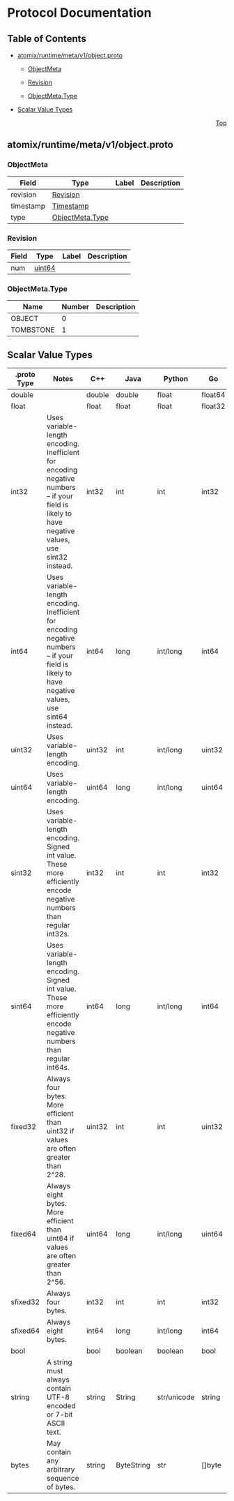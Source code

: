 <!--
SPDX-FileCopyrightText: 2022-present Open Networking Foundation <info@opennetworking.org>
SPDX-License-Identifier: Apache-2.0
-->

# Protocol Documentation
<a name="top"></a>

## Table of Contents

- [atomix/runtime/meta/v1/object.proto](#atomix_runtime_meta_v1_object-proto)
    - [ObjectMeta](#atomix-runtime-meta-v1-ObjectMeta)
    - [Revision](#atomix-runtime-meta-v1-Revision)
  
    - [ObjectMeta.Type](#atomix-runtime-meta-v1-ObjectMeta-Type)
  
- [Scalar Value Types](#scalar-value-types)



<a name="atomix_runtime_meta_v1_object-proto"></a>
<p align="right"><a href="#top">Top</a></p>

## atomix/runtime/meta/v1/object.proto



<a name="atomix-runtime-meta-v1-ObjectMeta"></a>

### ObjectMeta



| Field | Type | Label | Description |
| ----- | ---- | ----- | ----------- |
| revision | [Revision](#atomix-runtime-meta-v1-Revision) |  |  |
| timestamp | [Timestamp](#atomix-runtime-meta-v1-Timestamp) |  |  |
| type | [ObjectMeta.Type](#atomix-runtime-meta-v1-ObjectMeta-Type) |  |  |






<a name="atomix-runtime-meta-v1-Revision"></a>

### Revision



| Field | Type | Label | Description |
| ----- | ---- | ----- | ----------- |
| num | [uint64](#uint64) |  |  |





 


<a name="atomix-runtime-meta-v1-ObjectMeta-Type"></a>

### ObjectMeta.Type


| Name | Number | Description |
| ---- | ------ | ----------- |
| OBJECT | 0 |  |
| TOMBSTONE | 1 |  |


 

 

 



## Scalar Value Types

| .proto Type | Notes | C++ | Java | Python | Go | C# | PHP | Ruby |
| ----------- | ----- | --- | ---- | ------ | -- | -- | --- | ---- |
| <a name="double" /> double |  | double | double | float | float64 | double | float | Float |
| <a name="float" /> float |  | float | float | float | float32 | float | float | Float |
| <a name="int32" /> int32 | Uses variable-length encoding. Inefficient for encoding negative numbers – if your field is likely to have negative values, use sint32 instead. | int32 | int | int | int32 | int | integer | Bignum or Fixnum (as required) |
| <a name="int64" /> int64 | Uses variable-length encoding. Inefficient for encoding negative numbers – if your field is likely to have negative values, use sint64 instead. | int64 | long | int/long | int64 | long | integer/string | Bignum |
| <a name="uint32" /> uint32 | Uses variable-length encoding. | uint32 | int | int/long | uint32 | uint | integer | Bignum or Fixnum (as required) |
| <a name="uint64" /> uint64 | Uses variable-length encoding. | uint64 | long | int/long | uint64 | ulong | integer/string | Bignum or Fixnum (as required) |
| <a name="sint32" /> sint32 | Uses variable-length encoding. Signed int value. These more efficiently encode negative numbers than regular int32s. | int32 | int | int | int32 | int | integer | Bignum or Fixnum (as required) |
| <a name="sint64" /> sint64 | Uses variable-length encoding. Signed int value. These more efficiently encode negative numbers than regular int64s. | int64 | long | int/long | int64 | long | integer/string | Bignum |
| <a name="fixed32" /> fixed32 | Always four bytes. More efficient than uint32 if values are often greater than 2^28. | uint32 | int | int | uint32 | uint | integer | Bignum or Fixnum (as required) |
| <a name="fixed64" /> fixed64 | Always eight bytes. More efficient than uint64 if values are often greater than 2^56. | uint64 | long | int/long | uint64 | ulong | integer/string | Bignum |
| <a name="sfixed32" /> sfixed32 | Always four bytes. | int32 | int | int | int32 | int | integer | Bignum or Fixnum (as required) |
| <a name="sfixed64" /> sfixed64 | Always eight bytes. | int64 | long | int/long | int64 | long | integer/string | Bignum |
| <a name="bool" /> bool |  | bool | boolean | boolean | bool | bool | boolean | TrueClass/FalseClass |
| <a name="string" /> string | A string must always contain UTF-8 encoded or 7-bit ASCII text. | string | String | str/unicode | string | string | string | String (UTF-8) |
| <a name="bytes" /> bytes | May contain any arbitrary sequence of bytes. | string | ByteString | str | []byte | ByteString | string | String (ASCII-8BIT) |

